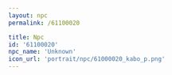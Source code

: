 ```yaml
---
layout: npc
permalink: /61100020

title: Npc
id: '61100020'
npc_name: 'Unknown'
icon_url: 'portrait/npc/61000020_kabo_p.png'
---
```

